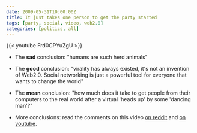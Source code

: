 ```yaml
---
date: 2009-05-31T10:00:00Z
title: It just takes one person to get the party started
tags: [party, social, video, web2.0]
categories: [politics, all]
---
```


{{< youtube Frd0CPYuZgU >}}

- The **sad** conclusion: "humans are such herd animals"

- The **good** conclusion: "virality has always existed, it's not an invention
of Web2.0. Social networking is just a powerful tool for everyone that wants to
change the world"

- The **mean** conclusion: "how much does it take to get people from their
computers to the real world after a virtual 'heads up' by some 'dancing man'?"

- More conclusions: read the comments on this video [on
reddit](http://www.reddit.com/r/videos/comments/8ol48/one_crazy_guy_dancing_alone_starts_a_huge_party/)
and [on youtube](http://www.youtube.com/watch?v=Frd0CPYuZgU).
